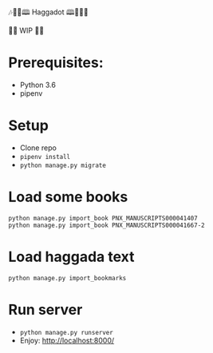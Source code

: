 🎶📖📑🕮 Haggadot 🕮📑📖🎶

👷🚧 WIP 🚧👷

# Prerequisites:

* Python 3.6
* pipenv

# Setup
* Clone repo
* `pipenv install`
* `python manage.py migrate`

# Load some books
```
python manage.py import_book PNX_MANUSCRIPTS000041407
python manage.py import_book PNX_MANUSCRIPTS000041667-2
```

# Load haggada text
```
python manage.py import_bookmarks
```

# Run server
* `python manage.py runserver`
* Enjoy: <http://localhost:8000/>